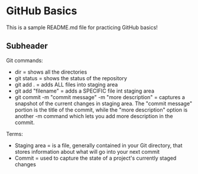 # GitHub Basics

This is a sample README.md file for practicing GitHub basics!

## Subheader

Git commands:
* dir = shows all the directories
* git status = shows the status of the repository
* git add . = adds ALL files into staging area
* git add "filename" = adds a SPECIFIC file int staging area
* git commit -m "commit message" -m "more description" = captures a snapshot of the current changes in staging area. The "commit message" portion is the title of the commit, while the "more description" option is another -m command which lets you add more description in the commit.



Terms:
* Staging area = is a file, generally contained in your Git directory, that stores information about what will go into your next commit
* Commit = used to capture the state of a project's currently staged changes